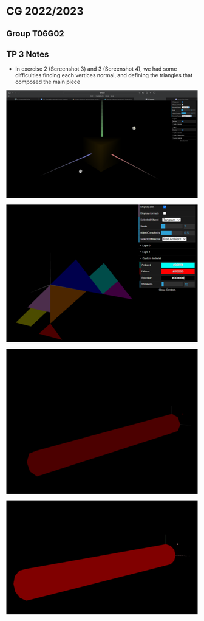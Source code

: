 # CG 2022/2023

## Group T06G02

## TP 3 Notes

- In exercise 2 (Screenshot 3) and 3 (Screenshot 4), we had some difficulties finding each vertices normal, and defining the triangles that composed the main piece 

![Screenshot 1](screenshots/cg-t06g02-tp3-1.png)

![Screenshot 2](screenshots/cg-t06g02-tp3-2.png)

![Screenshot 3](screenshots/cg-t06g02-tp3-3.png)

![Screenshot 4](screenshots/cg-t06g02-tp3-4.png)